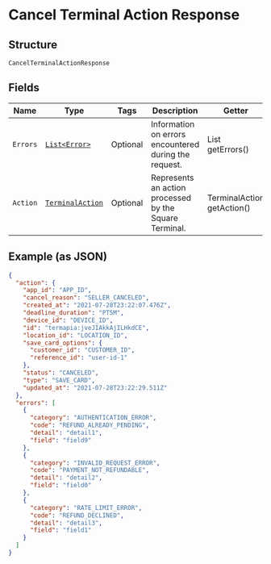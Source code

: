 
# Cancel Terminal Action Response

## Structure

`CancelTerminalActionResponse`

## Fields

| Name | Type | Tags | Description | Getter |
|  --- | --- | --- | --- | --- |
| `Errors` | [`List<Error>`](../../doc/models/error.md) | Optional | Information on errors encountered during the request. | List<Error> getErrors() |
| `Action` | [`TerminalAction`](../../doc/models/terminal-action.md) | Optional | Represents an action processed by the Square Terminal. | TerminalAction getAction() |

## Example (as JSON)

```json
{
  "action": {
    "app_id": "APP_ID",
    "cancel_reason": "SELLER_CANCELED",
    "created_at": "2021-07-28T23:22:07.476Z",
    "deadline_duration": "PT5M",
    "device_id": "DEVICE_ID",
    "id": "termapia:jveJIAkkAjILHkdCE",
    "location_id": "LOCATION_ID",
    "save_card_options": {
      "customer_id": "CUSTOMER_ID",
      "reference_id": "user-id-1"
    },
    "status": "CANCELED",
    "type": "SAVE_CARD",
    "updated_at": "2021-07-28T23:22:29.511Z"
  },
  "errors": [
    {
      "category": "AUTHENTICATION_ERROR",
      "code": "REFUND_ALREADY_PENDING",
      "detail": "detail1",
      "field": "field9"
    },
    {
      "category": "INVALID_REQUEST_ERROR",
      "code": "PAYMENT_NOT_REFUNDABLE",
      "detail": "detail2",
      "field": "field0"
    },
    {
      "category": "RATE_LIMIT_ERROR",
      "code": "REFUND_DECLINED",
      "detail": "detail3",
      "field": "field1"
    }
  ]
}
```

